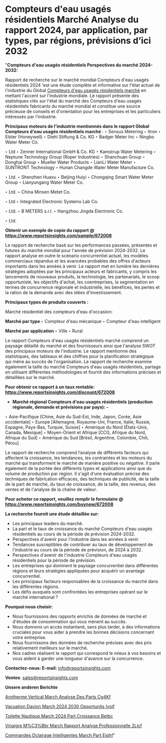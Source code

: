 # Compteurs d'eau usagés résidentiels Marché Analyse du rapport 2024, par application, par types, par régions, prévisions d’ici 2032

"<strong>Compteurs d'eau usagés résidentiels Perspectives du marché 2024-2032:</strong>

Rapport de recherche sur le marché mondial Compteurs d'eau usagés résidentiels 2024 'est une étude complète et informative sur l'état actuel de l'industrie du Global <a href=https://www.reportsinsights.com/sample/672008>Compteurs d'eau usagés résidentiels marché</a> en mettant l'accent sur l'industrie mondiale. Le rapport présente des statistiques clés sur l'état du marché des Compteurs d'eau usagés résidentiels fabricants du marché mondial et constitue une source précieuse de conseils et d'orientation pour les entreprises et les particuliers intéressés par l'industrie.

<strong>Principaux moteurs de l'industrie mentionnés dans le rapport Global Compteurs d'eau usagés résidentiels marché</strong> :
‣ Sensus Metering
‣ Itron
‣ Elster (Honeywell)
‣ Diehl Stiftung & Co. KG
‣ Badger Meter Inc
‣ Ningbo Water Meter Co.

‣ Ltd
‣ Zenner International GmbH & Co. KG
‣ Kamstrup Water Metering
‣ Neptune Technology Group (Roper Industries)
‣ Shanchuan Group
‣ Donghai Group
‣ Mueller Water Products
‣ LianLi Water Meter
‣ SUNTRONT Technology
‣ Hunan Changde Water Meter Manufacture Co.

‣ Ltd.
‣ Shenzhen Huaxu
‣ Beijing Huiyi
‣ Chongqing Smart Water Meter Group
‣ Lianyungang Water Meter Co.

‣ Ltd.
‣ China Minsen Metet Co.

‣ Ltd
‣ Integrated Electronic Systems Lab Co.

‣ Ltd.
‣ B METERS s.r.l.
‣ Hangzhou Jingda Electronic Co.

‣ Ltd.

<strong>Obtenir un exemple de copie du rapport @ <a href=https://www.reportsinsights.com/sample/672008>https://www.reportsinsights.com/sample/672008</a></strong>

Le rapport de recherche basé sur les performances passées, présentes et futures du marché mondial pour l'année de prévision 2024-2032. Le rapport analyse en outre le scénario concurrentiel actuel, les modèles commerciaux répandus et les avancées probables des offres d'acteurs importants dans les années à venir. Le rapport met en lumière les dernières stratégies adoptées par les principaux acteurs et fabricants, y compris les lancements de nouveaux produits, la technologie, les partenariats, le scoop opportuniste, les objectifs d'achat, les coentreprises, la segmentation en termes de concurrence régionale et industrielle, les bénéfices, les pertes et la ration de la demande avec des idées d'investissement.

<strong>Principaux types de produits couverts :</strong>

Marché résidentiel des compteurs d'eau d'occasion:

<strong>Marché par type </strong>
‣ Compteur d'eau mécanique
‣ Compteur d'eau intelligent

<strong>Marché par application </strong>
‣ Ville
‣ Rural

Le rapport Compteurs d'eau usagés résidentiels marché comprend un paysage détaillé du marché et des fournisseurs ainsi que l'analyse SWOT des principaux moteurs de l'industrie. Le rapport mentionne des statistiques, des tableaux et des chiffres pour la planification stratégique qui mène au succès de l'organisation. Le rapport de recherche examine également la taille du marché Compteurs d'eau usagés résidentiels, partage en utilisant différentes méthodologies et fournit des informations précises et détaillées sur le marché.

<strong>Pour obtenir ce rapport à un taux rentable: <a href=https://www.reportsinsights.com/discount/672008>https://www.reportsinsights.com/discount/672008</a></strong>
<ul>
  <li><strong>Marché régional Compteurs d'eau usagés résidentiels (production régionale, demande et prévisions par pays): -</strong></li>
</ul>
‣ Asie-Pacifique [Chine, Asie du Sud-Est, Inde, Japon, Corée, Asie occidentale]
‣ Europe [Allemagne, Royaume-Uni, France, Italie, Russie, Espagne, Pays-Bas, Turquie, Suisse]
‣ Amérique du Nord [États-Unis, Canada, Mexique]
‣ Moyen-Orient et Afrique [CCG, Afrique du Nord, Afrique du Sud]
‣ Amérique du Sud [Brésil, Argentine, Colombie, Chili, Pérou]

Le rapport de recherche comprend l’analyse de différents facteurs qui affectent la croissance, les tendances, les contraintes et les moteurs du marché qui transforment le marché de manière positive ou négative. Il parle également de la portée des différents types et applications ainsi que du volume de production par région. Il s'agit d'une évaluation précise des techniques de fabrication efficaces, des techniques de publicité, de la taille de la part de marché, du taux de croissance, de la taille, des revenus, des ventes et de l'analyse de la chaîne de valeur.

<strong>Pour acheter ce rapport, veuillez remplir le formulaire @   <a href=https://www.reportsinsights.com/buynow/672008>https://www.reportsinsights.com/buynow/672008</a></strong>

<strong>La recherche fournit une étude détaillée sur:</strong>
<ul>
  <li>Les principaux leaders du marché.</li>
  <li>La part et le taux de croissance du marché Compteurs d'eau usagés résidentiels au cours de la période de prévision 2024-2032.</li>
  <li>Perspectives d'avenir pour l'industrie dans les années à venir.</li>
  <li>Tendances susceptibles de contribuer au taux de développement de l'industrie au cours de la période de prévision, de 2024 à 2032.</li>
  <li>Perspectives d'avenir de l'industrie Compteurs d'eau usagés résidentiels pour la période de prévision.</li>
  <li>Les entreprises qui dominent le paysage concurrentiel dans différentes régions et leurs stratégies appliquées pour acquérir un avantage concurrentiel.</li>
  <li>Les principaux facteurs responsables de la croissance du marché dans les différentes régions.</li>
  <li>Les défis auxquels sont confrontées les entreprises opérant sur le marché international ?</li>
</ul>
<strong>Pourquoi nous choisir:</strong>
<ul>
  <li>Nous fournissons des rapports enrichis de données de marché et d'études de consommation qui vous mènent au succès.</li>
  <li>Nous donnons un accès instantané, sans plus tarder, à des informations cruciales pour vous aider à prendre les bonnes décisions concernant votre entreprise.</li>
  <li>Nous fournissons des données de recherche précises avec des prix relativement meilleurs sur le marché.</li>
  <li>Nos cadres réalisent le rapport qui correspond le mieux à vos besoins et vous aident à garder une longueur d'avance sur la concurrence.</li>
</ul>
<strong>Contactez-nous:
</strong><strong>E-mail:</strong> <a href=mailto:info@reportsinsights.com>info@reportsinsights.com</a>

<strong>Ventes</strong>: <a href=mailto:sales@reportsinsights.com>sales@reportsinsights.com</a>

<strong>Unsere anderen Berichte</strong>

<a href=https://www.linkedin.com/pulse/a%C3%A9rotherme-vertical-march%C3%A9-analyse-des-parts-cg4kf/>Arotherme Vertical March Analyse Des Parts Cg4Kf</a>

<a href=https://www.linkedin.com/pulse/%C3%A9vacuation-davion-march%C3%A9-2024-2030-opportunit%C3%A9s-iyoif/>Vacuation Davion March 2024 2030 Opportunits Iyoif</a>

<a href=https://www.linkedin.com/pulse/toilette-nautique-march%C3%A9-2024-part-croissance-betbc/>Toilette Nautique March 2024 Part Croissance Betbc</a>

<a href=https://www.linkedin.com/pulse/vinaigre-m%C3%BBr-march%C3%A9-rapport-analyse-professionnelle-2ljcf/>Vinaigre M%C3%Bbr March Rapport Analyse Professionnelle 2Ljcf</a>

<a href=https://www.linkedin.com/pulse/commandes-d%C3%A9clairage-intelligentes-march%C3%A9-part-ejqhf/>Commandes Dclairage Intelligentes March Part Ejqhf</a>"
